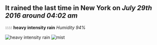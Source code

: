 ## It rained the last time in New York on *July 29th 2016 around 04:02 am*
💧💧💧💧  **heavy intensity rain** *Humidity 94%*

![heavy intensity rain](http://openweathermap.org/img/w/10n.png) ![mist](http://openweathermap.org/img/w/50n.png)
